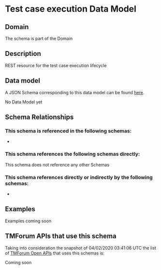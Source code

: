 # Test case execution Data Model

## Domain

The  schema is part of the  Domain

## Description

REST resource for the test case execution lifecycle

## Data model

A JSON Schema corresponding to this data model can be found
[here](https://github.com/tmforum-rand/schemas/blob/candidates/Common/TestCaseExecution.schema.json).

No Data Model yet

## Schema Relationships

### This schema is referenced in the following schemas:

-

### This schema references the following schemas directly:

This schema does not reference any other Schemas

### This schema references directly or indirectly by the following schemas:

-



## Examples

Examples coming soon

## TMForum APIs that use this schema

Taking into consideration the snapshot of 04/02/2020 03:41:06 UTC the list of [TMForum Open APIs](https://www.tmforum.org/open-apis/) that uses this schemas is:

Coming soon